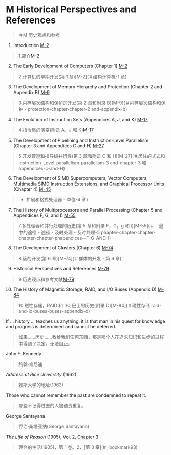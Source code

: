 # M Historical Perspectives and References

> ＃M 历史观点和参考

1. Introduction [M-2](#introduction-20)

> 1.简介[M-2](＃简介-20)

2. The Early Development of Computers (Chapter 1) [M-2](#the-early-development-of-computers-chapter-1)

> 2.计算机的早期开发(第 1 章)[M-2](＃结构计算机-1 章)

3. The Development of Memory Hierarchy and Protection (Chapter 2 and Appendix B) [M-9](#the-development-of-memory-hierarchy-and-protection-chapter-2-and-appendix-b)

> 3.内存层次结构和保护的开发(第 2 章和附录 B)[M-9](＃内存层次结构和保护 -  protection-chapter-chapter-2 and-appendix-b)

4. The Evolution of Instruction Sets (Appendices A, J, and K) [M-17](#the-evolution-of-instruction-sets-appendices-a-j-and-k)

> 4.指令集的演变(附录 A，J 和 K)[M-17](＃iNSTRUSTION-SETS-SETS-APPENDICES-A-A-J-AND-K)

5. The Development of Pipelining and Instruction-Level Parallelism (Chapter 3 and Appendices C and H) [M-27](#the-development-of-pipelining-and-instruction-level-parallelism-chapter-3-and-appendices-c-and-h)

> 5.开发管道和指导级并行性(第 3 章和附录 C 和 H)[M-27](＃居住的式式和 Instruction-Level-parallelism-parallelism-3 and-chapter-3 和 appendices-c-and-H)

6. The Development of SIMD Supercomputers, Vector Computers, Multimedia SIMD Instruction Extensions, and Graphical Processor Units (Chapter 4) [M-45](#the-development-of-simd-supercomputers-vector-computers-multimedia-simd-instruction-extensions-and-graphical-processor-units-chapter-4)

> - 扩展和格式处理器 - 单位-4 章)

7. The History of Multiprocessors and Parallel Processing (Chapter 5 and Appendices F, G, and I) [M-55](#the-history-of-multiprocessors-and-parallel-processing-chapter-5-and-appendices-f-g-and-i)

> 7.多处理器和并行处理的历史(第 5 章和附录 F，G，g 和 i)[M-55](＃ - 途中的途径 - 途径 - 及时处理 - 及时处理-5 phapter-chapter-chapter-chapter-chapter-phapendices--F-G-AND-I)

8. The Development of Clusters (Chapter 6) [M-74](#the-development-of-clusters-chapter-6)

> 8.簇的开发(第 6 章)[M-74](＃群体的开发 - 第 6 章)

9. Historical Perspectives and References [M-79](#historical-perspectives-and-references-5)

> 9.历史观点和参考文献[M-79](＃历史谱系和参考文献-5)

10. The History of Magnetic Storage, RAID, and I/O Buses (Appendix D) [M-84](#the-history-of-magnetic-storage-raid-and-io-buses-appendix-d)

> 10.磁性存储，RAID 和 I/O 巴士的历史(附录 D)[M-84](＃磁性存储 raid-and-io-buses-buses-appendix-d)

If … history … teaches us anything, it is that man in his quest for knowledge and progress is determined and cannot be deterred.

> 如果……历史……教给我们任何东西，那是那个人在追求知识和进步的过程中得到了决定，无法阻止。

John F. Kennedy

> 约翰·肯尼迪

_Address at Rice University_ (1962)

> 赖斯大学的地址(1962)

Those who cannot remember the past are condemned to repeat it.

> 那些不记得过去的人被谴责重复。

George Santayana

> 乔治·桑塔亚纳(George Santayana)

_The Life of Reason_ (1905), Vol. 2, [Chapter 3](#_bookmark93)

> 理性的生活(1905)，第 1 卷。2，[第 3 章](#_ bookmark93)

